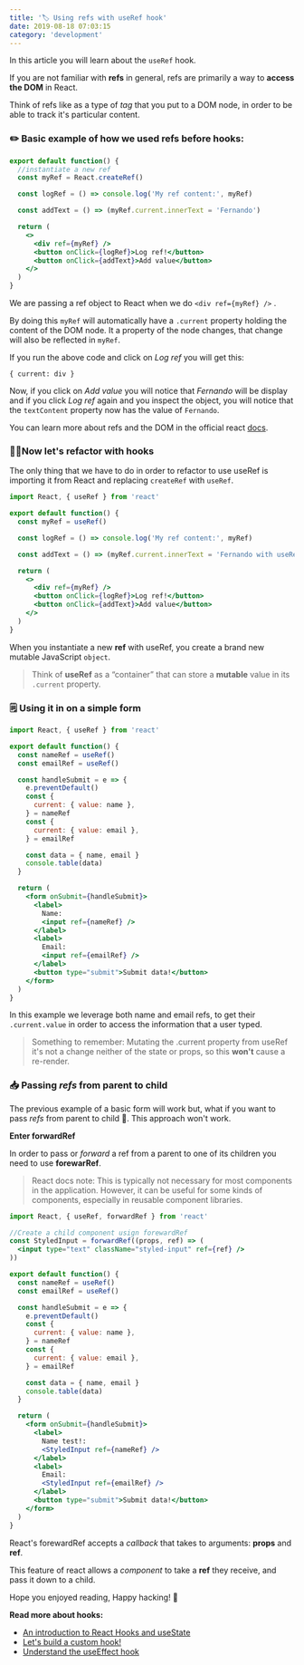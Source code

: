 ```yaml
---
title: '🏷 Using refs with useRef hook'
date: 2019-08-18 07:03:15
category: 'development'
---
```


In this article you will learn about the `useRef` hook.

If you are not familiar with **refs** in general, refs are primarily a way to **access the DOM** in React.

Think of refs like as a type of _tag_ that you put to a DOM node, in order to be able to track it's particular content.

### ✏️ Basic example of how we used refs before hooks:

```jsx
export default function() {
  //instantiate a new ref
  const myRef = React.createRef()

  const logRef = () => console.log('My ref content:', myRef)

  const addText = () => (myRef.current.innerText = 'Fernando')

  return (
    <>
      <div ref={myRef} />
      <button onClick={logRef}>Log ref!</button>
      <button onClick={addText}>Add value</button>
    </>
  )
}
```

We are passing a ref object to React when we do `<div ref={myRef} />` .

By doing this `myRef` will automatically have a `.current` property holding the content of the DOM node. It a property of the node changes, that change will also be reflected in `myRef`.

If you run the above code and click on _Log ref_ you will get this:

`{ current: div }`

Now, if you click on _Add value_ you will notice that _Fernando_ will be display and if you click _Log ref_ again and you inspect the object, you will notice that the `textContent` property now has the value of `Fernando`.

You can learn more about refs and the DOM in the official react [docs](https://reactjs.org/docs/refs-and-the-dom.html).

### ✍🏻Now let's refactor with hooks

The only thing that we have to do in order to refactor to use useRef is importing it from React and replacing `createRef` with `useRef`.

```jsx
import React, { useRef } from 'react'

export default function() {
  const myRef = useRef()

  const logRef = () => console.log('My ref content:', myRef)

  const addText = () => (myRef.current.innerText = 'Fernando with useRef')

  return (
    <>
      <div ref={myRef} />
      <button onClick={logRef}>Log ref!</button>
      <button onClick={addText}>Add value</button>
    </>
  )
}
```

When you instantiate a new **ref** with useRef, you create a brand new mutable JavaScript `object`.

> Think of **useRef** as a “container” that can store a **mutable** value in its `.current` property.

### 🗒 Using it in on a simple form

```jsx
import React, { useRef } from 'react'

export default function() {
  const nameRef = useRef()
  const emailRef = useRef()

  const handleSubmit = e => {
    e.preventDefault()
    const {
      current: { value: name },
    } = nameRef
    const {
      current: { value: email },
    } = emailRef

    const data = { name, email }
    console.table(data)
  }

  return (
    <form onSubmit={handleSubmit}>
      <label>
        Name:
        <input ref={nameRef} />
      </label>
      <label>
        Email:
        <input ref={emailRef} />
      </label>
      <button type="submit">Submit data!</button>
    </form>
  )
}
```

In this example we leverage both name and email refs, to get their `.current.value` in order to access the information that a user typed.

> Something to remember: Mutating the .current property from useRef it's not a change neither of the state or props, so this **won't** cause a re-render.

### 📥 Passing _refs_ from parent to child

The previous example of a basic form will work but, what if you want to pass _refs_ from parent to child 🤔. This approach won't work.

**Enter forwardRef**

In order to pass or _forward_ a ref from a parent to one of its children you need to use **forewarRef**.

> React docs note: This is typically not necessary for most components in the application. However, it can be useful for some kinds of components, especially in reusable component libraries.

```jsx
import React, { useRef, forwardRef } from 'react'

//Create a child component usign forewardRef
const StyledInput = forwardRef((props, ref) => (
  <input type="text" className="styled-input" ref={ref} />
))

export default function() {
  const nameRef = useRef()
  const emailRef = useRef()

  const handleSubmit = e => {
    e.preventDefault()
    const {
      current: { value: name },
    } = nameRef
    const {
      current: { value: email },
    } = emailRef

    const data = { name, email }
    console.table(data)
  }

  return (
    <form onSubmit={handleSubmit}>
      <label>
        Name test!:
        <StyledInput ref={nameRef} />
      </label>
      <label>
        Email:
        <StyledInput ref={emailRef} />
      </label>
      <button type="submit">Submit data!</button>
    </form>
  )
}
```

React's forewardRef accepts a _callback_ that takes to arguments: **props** and **ref**.

This feature of react allows a _component_ to take a **ref** they receive, and pass it down to a child.

Hope you enjoyed reading, Happy hacking! 👻

**Read more about hooks:**

- [An introduction to React Hooks and useState](https://madd.dev/development/introduction_react_hooks_usestate/)
- [Let's build a custom hook!](https://madd.dev/development/react_custom_hook/)
- [Understand the useEffect hook](https://madd.dev/development/understand_effect_hook/)
